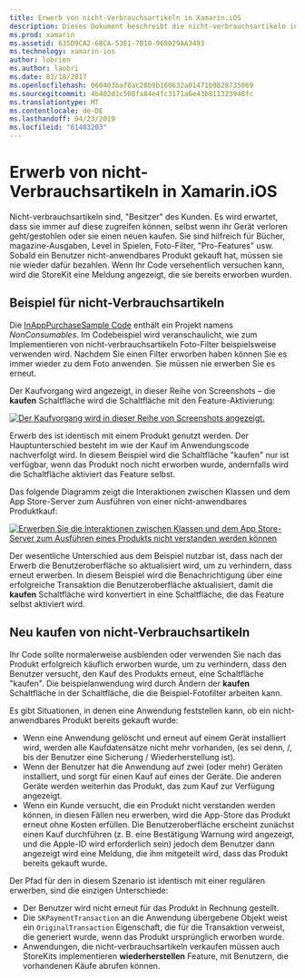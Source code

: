 ```yaml
---
title: Erwerb von nicht-Verbrauchsartikeln in Xamarin.iOS
description: Dieses Dokument beschreibt die nicht-verbrauchsartikeln in Xamarin.iOS, Funktionen, die von einem Benutzer erworben haben, die weiterhin auf unbestimmte Zeit, unabhängig vom Gerät zur Verfügung.
ms.prod: xamarin
ms.assetid: 635D9CA2-6BCA-53E1-7B10-968029AA3493
ms.technology: xamarin-ios
author: lobrien
ms.author: laobri
ms.date: 03/18/2017
ms.openlocfilehash: 060403baf8ac28b9b160632a01471b9828735069
ms.sourcegitcommit: 4b402d1c508fa84e4fc3171a6e43b811323948fc
ms.translationtype: MT
ms.contentlocale: de-DE
ms.lasthandoff: 04/23/2019
ms.locfileid: "61403203"
---
```

# <a name="purchasing-non-consumable-products-in-xamarinios"></a>Erwerb von nicht-Verbrauchsartikeln in Xamarin.iOS

Nicht-verbrauchsartikeln sind, "Besitzer" des Kunden. Es wird erwartet, dass sie immer auf diese zugreifen können, selbst wenn ihr Gerät verloren geht/gestohlen oder sie einen neuen kaufen. Sie sind hilfreich für Bücher, magazine-Ausgaben, Level in Spielen, Foto-Filter, "Pro-Features" usw. Sobald ein Benutzer nicht-anwendbares Produkt gekauft hat, müssen sie nie wieder dafür bezahlen. Wenn Ihr Code versehentlich versuchen kann, wird die StoreKit eine Meldung angezeigt, die sie bereits erworben wurden.

## <a name="non-consumable-products-sample"></a>Beispiel für nicht-Verbrauchsartikeln

Die [InAppPurchaseSample Code](https://developer.xamarin.com/samples/monotouch/StoreKit/) enthält ein Projekt namens *NonConsumables*. Im Codebeispiel wird veranschaulicht, wie zum Implementieren von nicht-verbrauchsartikeln Foto-Filter beispielsweise verwenden wird. Nachdem Sie einen Filter erworben haben können Sie es immer wieder zu dem Foto anwenden. Sie müssen nie erwerben Sie es erneut.   
   
   
   
 Der Kaufvorgang wird angezeigt, in dieser Reihe von Screenshots – die **kaufen** Schaltfläche wird die Schaltfläche mit den Feature-Aktivierung:   
   
   
   
 [![](purchasing-non-consumable-products-images/image34.png "Der Kaufvorgang wird in dieser Reihe von Screenshots angezeigt.")](purchasing-non-consumable-products-images/image34.png#lightbox)   
   
   
   
 Erwerb des ist identisch mit einem Produkt genutzt werden. Der Hauptunterschied besteht im wie der Kauf im Anwendungscode nachverfolgt wird. In diesem Beispiel wird die Schaltfläche "kaufen" nur ist verfügbar, wenn das Produkt noch nicht erworben wurde, andernfalls wird die Schaltfläche aktiviert das Feature selbst.   
   
   
   

Das folgende Diagramm zeigt die Interaktionen zwischen Klassen und dem App Store-Server zum Ausführen von einer nicht-anwendbares Produktkauf:   
   
   
   
 [![](purchasing-non-consumable-products-images/image35.png "Erwerben Sie die Interaktionen zwischen Klassen und dem App Store-Server zum Ausführen eines Produkts nicht verstanden werden können")](purchasing-non-consumable-products-images/image35.png#lightbox)   
   
   
   
 Der wesentliche Unterschied aus dem Beispiel nutzbar ist, dass nach der Erwerb die Benutzeroberfläche so aktualisiert wird, um zu verhindern, dass erneut erwerben. In diesem Beispiel wird die Benachrichtigung über eine erfolgreiche Transaktion die Benutzeroberfläche aktualisiert, damit die **kaufen** Schaltfläche wird konvertiert in eine Schaltfläche, die das Feature selbst aktiviert wird.

## <a name="re-purchasing-non-consumable-products"></a>Neu kaufen von nicht-Verbrauchsartikeln

Ihr Code sollte normalerweise ausblenden oder verwenden Sie nach das Produkt erfolgreich käuflich erworben wurde, um zu verhindern, dass den Benutzer versucht, den Kauf des Produkts erneut, eine Schaltfläche "kaufen". Die beispielanwendung wird durch Ändern der **kaufen** Schaltfläche in der Schaltfläche, die die Beispiel-Fotofilter arbeiten kann.   
   
   
   
 Es gibt Situationen, in denen eine Anwendung feststellen kann, ob ein nicht-anwendbares Produkt bereits gekauft wurde:

-  Wenn eine Anwendung gelöscht und erneut auf einem Gerät installiert wird, werden alle Kaufdatensätze nicht mehr vorhanden, (es sei denn, /, bis der Benutzer eine Sicherung / Wiederherstellung ist). 
-  Wenn der Benutzer hat die Anwendung auf zwei (oder mehr) Geräten installiert, und sorgt für einen Kauf auf eines der Geräte. Die anderen Geräte werden weiterhin das Produkt, das zum Kauf zur Verfügung angezeigt. 
-  Wenn ein Kunde versucht, die ein Produkt nicht verstanden werden können, in diesen Fällen neu erwerben, wird die App-Store das Produkt erneut ohne Kosten erfüllen. Die Benutzeroberfläche erscheint zunächst einen Kauf durchführen (z. B. eine Bestätigung Warnung wird angezeigt, und die Apple-ID wird erforderlich sein) jedoch dem Benutzer dann angezeigt wird eine Meldung, die ihm mitgeteilt wird, dass das Produkt bereits gekauft wurde.  
   
   
   
 Der Pfad für den in diesem Szenario ist identisch mit einer regulären erwerben, sind die einzigen Unterschiede:

-  Der Benutzer wird nicht erneut für das Produkt in Rechnung gestellt.
-  Die `SKPaymentTransaction` an die Anwendung übergebene Objekt weist ein `OriginalTransaction` Eigenschaft, die für die Transaktion verweist, die generiert wurde, wenn das Produkt ursprünglich erworben wurde. 
-  Anwendungen, die nicht-verbrauchsartikeln verkaufen müssen auch StoreKits implementieren **wiederherstellen** Feature, mit Benutzern, die vorhandenen Käufe abrufen können. 
